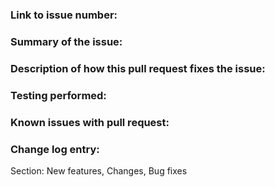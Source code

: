 <!-- Please read and fill in the following template, for an explanation of the sections see:
https://github.com/nvaccess/nvda/wiki/Github-pull-request-template-explanation-and-examples
-->

### Link to issue number:

### Summary of the issue:

### Description of how this pull request fixes the issue:

### Testing performed:

### Known issues with pull request:

### Change log entry:

Section: New features, Changes, Bug fixes

